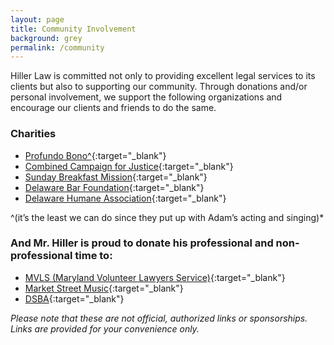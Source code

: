```yaml
---
layout: page
title: Community Involvement
background: grey
permalink: /community
---
```

Hiller Law is committed not only to providing excellent legal services to its clients but also to supporting our community. Through donations and/or personal involvement, we support the following organizations and encourage our clients and friends to do the same.

### Charities

* [Profundo Bono^](http://profundobono.com){:target="_blank"}
* [Combined Campaign for Justice](http://www.delawareccj.org/){:target="_blank"}
* [Sunday Breakfast Mission](https://www.sundaybreakfastmission.org/){:target="_blank"}
* [Delaware Bar Foundation](http://www.delawarebarfoundation.org/){:target="_blank"}
* [Delaware Humane Association](https://delawarehumane.org/){:target="_blank"}

^(it’s the least we can do since they put up with Adam’s acting and singing)*

### And Mr. Hiller is proud to donate his professional and non-professional time to:

* [MVLS (Maryland Volunteer Lawyers Service)](https://mvlslaw.org){:target="_blank"}
* [Market Street Music](https://marketstreetmusicde.org){:target="_blank"}
* [DSBA](https://www.dsba.org/){:target="_blank"}


*Please note that these are not official, authorized links or sponsorships. Links are provided for your convenience only.*
